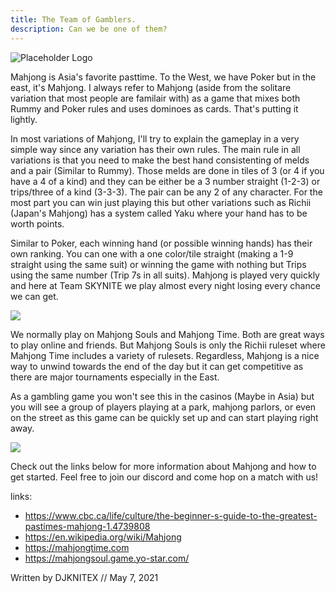 ```yaml
---
title: The Team of Gamblers.
description: Can we be one of them?
---
```


![Placeholder Logo](https://i.cbc.ca/1.4739847.1531171619!/fileImage/httpImage/image.png_gen/derivatives/16x9_940/playing-mahjong.png)

Mahjong is Asia's favorite pasttime. To the West, we have Poker but in the east, it's Mahjong. I always refer to Mahjong (aside from the solitare variation that most people are familair with) as a game that mixes both Rummy and Poker rules and uses dominoes as cards. That's putting it lightly.

In most variations of Mahjong, I'll try to explain the gameplay in a very simple way since any variation has their own rules. The main rule in all variations is that you need to make the best hand consistenting of melds and a pair (Similar to Rummy). Those melds are done in tiles of 3 (or 4 if you have a 4 of a kind) and they can be either be a 3 number straight (1-2-3) or trips/three of a kind (3-3-3). The pair can be any 2 of any character. For the most part you can win just playing this but other variations such as Richii (Japan's Mahjong) has a system called Yaku where your hand has to be worth points.

Similar to Poker, each winning hand (or possible winning hands) has their own ranking. You can one with a one color/tile straight (making a 1-9 straight using the same suit) or winning the game with nothing but Trips using the same number (Trip 7s in all suits). Mahjong is played very quickly and here at Team SKYNITE we play almost every night losing every chance we can get.

<img src="https://i.imgur.com/pt5SiUu.png" ></img>

We normally play on Mahjong Souls and Mahjong Time. Both are great ways to play online and friends. But Mahjong Souls is only the Richii ruleset where Mahjong Time includes a variety of rulesets. Regardless, Mahjong is a nice way to unwind towards the end of the day but it can get competitive as there are major tournaments especially in the East.

As a gambling game you won't see this in the casinos (Maybe in Asia) but you will see a group of players playing at a park, mahjong parlors, or even on the street as this game can be quickly set up and can start playing right away.

<img src="https://i.imgur.com/HEE4J3m.png"></img>

Check out the links below for more information about Mahjong and how to get started. Feel free to join our discord and come hop on a match with us!

links:

- https://www.cbc.ca/life/culture/the-beginner-s-guide-to-the-greatest-pastimes-mahjong-1.4739808
- https://en.wikipedia.org/wiki/Mahjong
- https://mahjongtime.com
- https://mahjongsoul.game.yo-star.com/

Written by DJKNITEX // May 7, 2021
